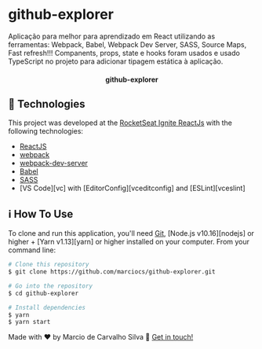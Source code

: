 # github-explorer
Aplicação para melhor para aprendizado em React utilizando as ferramentas: Webpack, Babel, Webpack Dev Server, SASS, Source Maps, Fast refresh!!! Companents, props, state e hooks foram usados e usado TypeScript no projeto para adicionar tipagem estática à aplicação.

<h4 align="center">
  github-explorer
</h4>


## :rocket: Technologies

This project was developed at the [RocketSeat Ignite ReactJs](https://rocketseat.com.br) with the following technologies:

-  [ReactJS](https://reactjs.org/)
-  [webpack](https://webpack.js.org/)
-  [webpack-dev-server](https://webpack.js.org/)
-  [Babel](https://babeljs.io/)
-  [SASS](https://sass-lang.com/)
-  [VS Code][vc] with [EditorConfig][vceditconfig] and [ESLint][vceslint]

## :information_source: How To Use

To clone and run this application, you'll need [Git](https://git-scm.com), [Node.js v10.16][nodejs] or higher + [Yarn v1.13][yarn] or higher installed on your computer. From your command line:

```bash
# Clone this repository
$ git clone https://github.com/marciocs/github-explorer.git

# Go into the repository
$ cd github-explorer

# Install dependencies
$ yarn 
$ yarn start

```

Made with ♥ by Marcio de Carvalho Silva :wave: [Get in touch!](https://www.linkedin.com/in/marcio-carvalho-silva-a92ab5186/)
